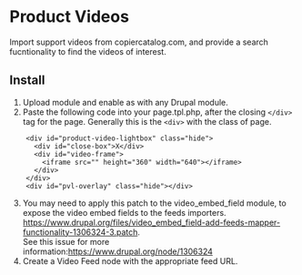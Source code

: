# Product Videos
Import support videos from copiercatalog.com, and provide a search fucntionality to find the videos of interest.

## Install

1. Upload module and enable as with any Drupal module.
2. Paste the following code into your page.tpl.php, after the closing `</div>` tag for the page. Generally this is the `<div>` with the class of page.
```
    <div id="product-video-lightbox" class="hide">
      <div id="close-box">X</div>
      <div id="video-frame">
        <iframe src="" height="360" width="640"></iframe>
      </div>
    </div>
    <div id="pvl-overlay" class="hide"></div>
```
3. You may need to apply this patch to the video_embed_field module, to expose the video embed fields to the feeds importers.  
    https://www.drupal.org/files/video_embed_field-add-feeds-mapper-functionality-1306324-3.patch.  
    See this issue for more information:https://www.drupal.org/node/1306324
4. Create a Video Feed node with the appropriate feed URL.
